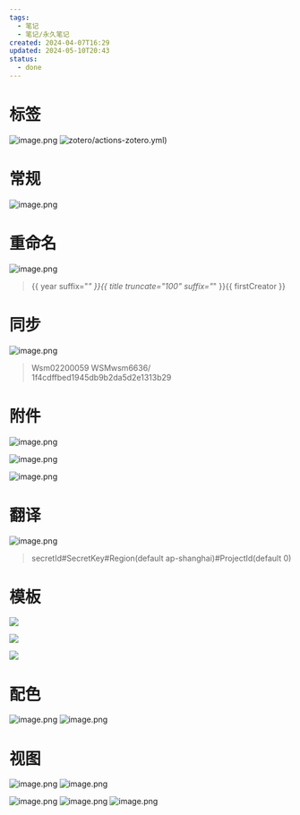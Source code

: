 ```yaml
---
tags:
  - 笔记
  - 笔记/永久笔记
created: 2024-04-07T16:29
updated: 2024-05-10T20:43
status:
  - done
---
```

# 标签
![image.png](https://gcore.jsdelivr.net/gh/wsm6636/pic/202404171509691.png)
![zotero/actions-zotero.yml)](actions-zotero.yml)


# 常规

![image.png](https://gcore.jsdelivr.net/gh/wsm6636/pic/202404171510669.png)

# 重命名
![image.png](https://gcore.jsdelivr.net/gh/wsm6636/pic/202404171510809.png)
> {{ year suffix="_" }}{{ title truncate="100" suffix="_"  }}{{ firstCreator }}


# 同步
![image.png](https://gcore.jsdelivr.net/gh/wsm6636/pic/202404171510268.png)
> Wsm02200059
> WSMwsm6636/
> 1f4cdffbed1945db9b2da5d2e1313b29

# 附件
![image.png](https://gcore.jsdelivr.net/gh/wsm6636/pic/202404171511220.png)

![image.png](https://gcore.jsdelivr.net/gh/wsm6636/pic/202404171513609.png)

![image.png](https://gcore.jsdelivr.net/gh/wsm6636/pic/202404171554552.png)

# 翻译
![image.png](https://gcore.jsdelivr.net/gh/wsm6636/pic/202404171511397.png)
> secretId#SecretKey#Region(default ap-shanghai)#ProjectId(default 0)

# 模板

![](bn-template-backup-2024-04-17T13-49-04.049Z.yaml)

![](bn-template-backup-2024-04-17T13-49-10.056Z.yaml)

![](bn-template-backup-2024-04-17T13-49-16.361Z.yaml)

# 配色
![image.png](https://gcore.jsdelivr.net/gh/wsm6636/pic/202404171552819.png)
![image.png](https://gcore.jsdelivr.net/gh/wsm6636/pic/202404171553196.png)

# 视图
![image.png](https://gcore.jsdelivr.net/gh/wsm6636/pic/202404171553240.png)
![image.png](https://gcore.jsdelivr.net/gh/wsm6636/pic/202404171553425.png)

![image.png](https://gcore.jsdelivr.net/gh/wsm6636/pic/202404171554293.png)
![image.png](https://gcore.jsdelivr.net/gh/wsm6636/pic/202404171554906.png)
![image.png](https://gcore.jsdelivr.net/gh/wsm6636/pic/202404171554484.png)


